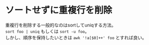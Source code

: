 # ソートせずに重複行を削除

重複行を削除する一般的なのはsortしてuniqする方法。  
`sort foo | uniq` もしくは `sort -u foo`。  
しかし、順序を保持したいときは `awk '!a[$0]++' foo` とすれば良い。
